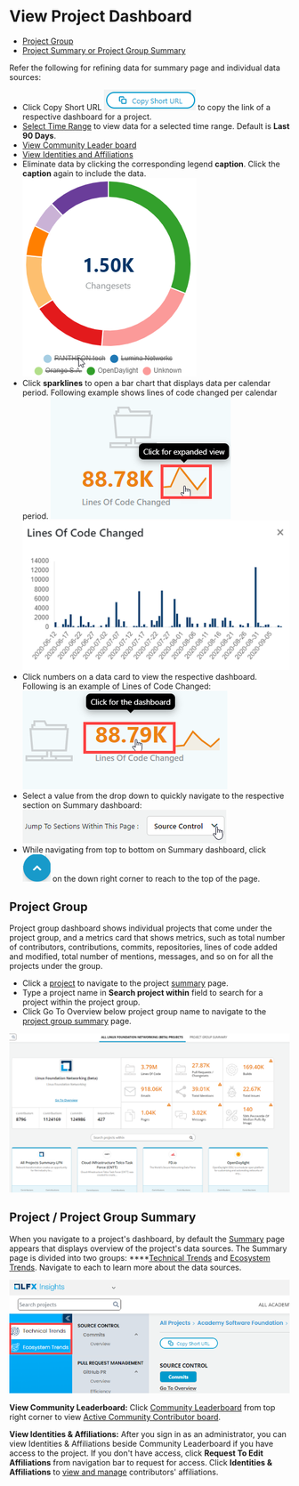 # View Project Dashboard

* [Project Group](./#project-group)
* [Project Summary or Project Group Summary](./#project-project-group-summary)

Refer the following for refining data for summary page and individual data sources:

* Click Copy Short URL ![](../../.gitbook/assets/copy-short-url.png) to copy the link of a respective dashboard for a project.
* [Select Time Range](../filter-data/select-time-range.md) to view data for a selected time range. Default is **Last 90 Days**.
* [View Community Leader board](community-leader-board/)
* [View Identities and Affiliations](../identities-and-affiliations/)
* Eliminate data by clicking the corresponding legend **caption**. Click the **caption** again to include the data.  ![](../../.gitbook/assets/exclude-data.png)
* Click **sparklines** to open a bar chart that displays data per calendar period. Following example shows lines of code changed per calendar period.   ![](../../.gitbook/assets/sparkly-line.png) ![](../../.gitbook/assets/sparkly-line-expanded.png) 
* Click numbers on a data card to view the respective dashboard. Following is an example of Lines of Code Changed:  ![](../../.gitbook/assets/click-for-dashboard%20%281%29.png) 
* Select a value from the drop down to quickly navigate to the respective section on Summary dashboard: ![](../../.gitbook/assets/summary-drop-down%20%281%29.png) 
* While navigating from top to bottom on Summary dashboard, click ![](../../.gitbook/assets/summary-dashboard-up-arrow.png) on the down right corner to reach to the top of the page.

## Project Group

Project group dashboard shows individual projects that come under the project group, and a metrics card that shows metrics, such as total number of contributors, contributions, commits, repositories, lines of code added and modified, total number of mentions, messages, and so on for all the projects under the group.

* Click a [project](./#project-project-group-summary) to navigate to the project [summary](technical-trends/summary.md) page.
* Type a project name in **Search project within** field to search for a project within the project group.
* Click Go To Overview below project group name to navigate to the [project group summary](technical-trends/summary.md) page.

![Project Group Dashboard](../../.gitbook/assets/project-group-dashboard.png)

## Project / Project Group Summary

When you navigate to a project's dashboard, by default the [Summary](technical-trends/summary.md) page appears that displays overview of the project's data sources. The Summary page is divided into two groups: ****[Technical Trends](technical-trends/) and [Ecosystem Trends](ecosystem-trends/). Navigate to each to learn more about the data sources.

![Technical and Ecosystem Trends](../../.gitbook/assets/technical-trends-and-ecosystem-trends.png)

**View Community Leaderboard:** Click [Community Leaderboard](community-leader-board/) from top right corner to view [Active Community Contributor board](community-leader-board/active-community-contributor-board.md).

**View Identities & Affiliations:** After you sign in as an administrator, you can view Identities & Affiliations beside Community Leaderboard if you have access to the project. If you don't have access, click **Request To Edit Affiliations** from navigation bar to request for access. Click **Identities & Affiliations** to [view and manage](../identities-and-affiliations/) contributors' affiliations.

